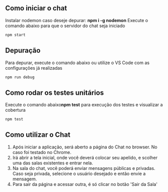 
## Como iniciar o chat
Instalar nodemon caso deseje depurar: **npm i -g nodemon**
Execute o comando abaixo para que o servidor do chat seja iniciado

```bash
npm start
```

## Depuração
Para depurar, execute o comando abaixo ou utilize o VS Code com as configurações já realizadas

```bash
npm run debug
```

## Como rodar os testes unitários
Execute o comando abaixo**npm test** para execução dos testes e visualizar a cobertura

```bash
npm test
```

## Como utilizar o Chat

1) Após iniciar a aplicação, será aberto a página do Chat no browser. No caso foi testado no Chrome.
2) Irá abrir a tela inicial, onde você deverá colocar seu apelido, e scolher uma das salas  existentes e entrar nela.
3) Na sala do chat, você poderá enviar mensagens públicas e privadas. Caso seja privada, selecione o usuário desejado e então envie a mensagem.
4) Para sair da página e acessar outra, é só clicar no botão 'Sair da Sala'
